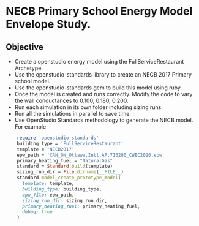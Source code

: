 # NECB Primary School Energy Model Envelope Study. 

## Objective 
- Create a openstudio energy model using the FullServiceRestaurant Archetype. 
- Use the openstudio-standards library to create an NECB 2017 Primary school model. 
- Use the openstudio-standards gem to build this model using ruby. 
- Once the model is created and runs correctly. Modify the code to vary the wall conductances to 0.100, 0.180, 0.200.
- Run each simulation in its own folder including sizing runs.
- Run all the simulations in parallel to save time. 
- Use OpenStudio Standards methodology to generate the NECB model.  For example

```ruby
    require 'openstudio-standards'
    building_type = 'FullServiceRestaurant'
    template = 'NECB2017'
    epw_path = 'CAN_ON_Ottawa.Intl.AP.716280_CWEC2020.epw'
    primary_heating_fuel = "NaturalGas"
    standard = Standard.build(template)
    sizing_run_dir = File.dirname(__FILE__)
    standard.model_create_prototype_model(
      template: template,
      building_type: building_type,
      epw_file: epw_path,
      sizing_run_dir: sizing_run_dir,
      primary_heating_fuel: primary_heating_fuel,
      debug: true
    )
```

